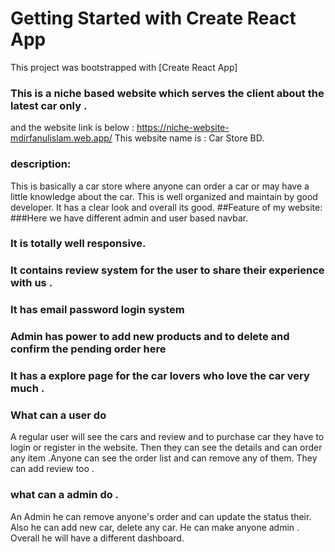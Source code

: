 # Getting Started with Create React App

This project was bootstrapped with [Create React App]

 ### This is a niche based website which serves the client about the latest car only . 
 and the website link is below : https://niche-website-mdirfanulislam.web.app/
 This website name is : Car Store BD.

### description:
This is basically a car store where anyone can order a car or may have a little knowledge about the car. This is well organized and maintain by good developer. It has a clear look and overall its good. 
##Feature of my website: 
###Here we have different admin and user based navbar.
### It is totally well responsive.
### It contains review system for the user to share their experience with us .
### It has email password login system 
### Admin has power to add new products and to delete and confirm the pending order here 
### It has a explore page for the car lovers who love the car very much . 
 
### What can a user do 
 A regular user will see the cars and review and to purchase car they have to login or register in the website. 
 Then they can see the details and can order any item .Anyone can see the order list and can remove any of them. They can add review  too . 
 
 ### what can a admin do . 
 An Admin he can remove anyone's order and can update the status their. Also he can add new car, delete any car. He can make anyone admin . Overall he will have a different dashboard.